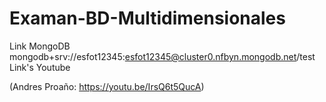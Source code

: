 # Examan-BD-Multidimensionales
Link MongoDB
mongodb+srv://esfot12345:esfot12345@cluster0.nfbyn.mongodb.net/test
Link's Youtube

(Andres Proaño:
https://youtu.be/IrsQ6t5QucA)
